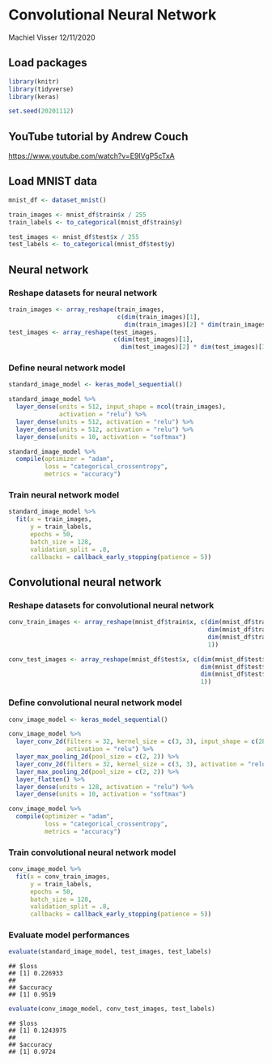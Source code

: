 Convolutional Neural Network
================
Machiel Visser
12/11/2020

## Load packages

``` r
library(knitr)
library(tidyverse)
library(keras)

set.seed(20201112)
```

## YouTube tutorial by Andrew Couch

<https://www.youtube.com/watch?v=E9IVgP5cTxA>

## Load MNIST data

``` r
mnist_df <- dataset_mnist()

train_images <- mnist_df$train$x / 255
train_labels <- to_categorical(mnist_df$train$y)

test_images <- mnist_df$test$x / 255
test_labels <- to_categorical(mnist_df$test$y)
```

## Neural network

### Reshape datasets for neural network

``` r
train_images <- array_reshape(train_images, 
                              c(dim(train_images)[1], 
                                dim(train_images)[2] * dim(train_images)[3]))
test_images <- array_reshape(test_images, 
                             c(dim(test_images)[1], 
                               dim(test_images)[2] * dim(test_images)[3]))
```

### Define neural network model

``` r
standard_image_model <- keras_model_sequential()

standard_image_model %>% 
  layer_dense(units = 512, input_shape = ncol(train_images), 
              activation = "relu") %>% 
  layer_dense(units = 512, activation = "relu") %>% 
  layer_dense(units = 512, activation = "relu") %>% 
  layer_dense(units = 10, activation = "softmax")

standard_image_model %>% 
  compile(optimizer = "adam",
          loss = "categorical_crossentropy",
          metrics = "accuracy")
```

### Train neural network model

``` r
standard_image_model %>% 
  fit(x = train_images,
      y = train_labels,
      epochs = 50,
      batch_size = 128,
      validation_split = .8,
      callbacks = callback_early_stopping(patience = 5))
```

## Convolutional neural network

### Reshape datasets for convolutional neural network

``` r
conv_train_images <- array_reshape(mnist_df$train$x, c(dim(mnist_df$train$x)[1], 
                                                       dim(mnist_df$train$x)[2],
                                                       dim(mnist_df$train$x)[3], 
                                                       1))

conv_test_images <- array_reshape(mnist_df$test$x, c(dim(mnist_df$test$x)[1], 
                                                     dim(mnist_df$test$x)[2],
                                                     dim(mnist_df$test$x)[3], 
                                                     1))
```

### Define convolutional neural network model

``` r
conv_image_model <- keras_model_sequential()

conv_image_model %>% 
  layer_conv_2d(filters = 32, kernel_size = c(3, 3), input_shape = c(28, 28, 1), 
                activation = "relu") %>% 
  layer_max_pooling_2d(pool_size = c(2, 2)) %>% 
  layer_conv_2d(filters = 32, kernel_size = c(3, 3), activation = "relu") %>% 
  layer_max_pooling_2d(pool_size = c(2, 2)) %>%
  layer_flatten() %>% 
  layer_dense(units = 128, activation = "relu") %>% 
  layer_dense(units = 10, activation = "softmax")

conv_image_model %>% 
  compile(optimizer = "adam",
          loss = "categorical_crossentropy",
          metrics = "accuracy")
```

### Train convolutional neural network model

``` r
conv_image_model %>% 
  fit(x = conv_train_images,
      y = train_labels,
      epochs = 50,
      batch_size = 128,
      validation_split = .8,
      callbacks = callback_early_stopping(patience = 5))
```

### Evaluate model performances

``` r
evaluate(standard_image_model, test_images, test_labels)
```

    ## $loss
    ## [1] 0.226933
    ## 
    ## $accuracy
    ## [1] 0.9519

``` r
evaluate(conv_image_model, conv_test_images, test_labels)
```

    ## $loss
    ## [1] 0.1243975
    ## 
    ## $accuracy
    ## [1] 0.9724
